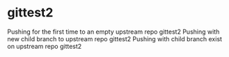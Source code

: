 # gittest2
Pushing for the first time to an empty upstream repo gittest2
Pushing with new child branch to upstream repo gittest2
Pushing with child branch exist on upstream repo gittest2
